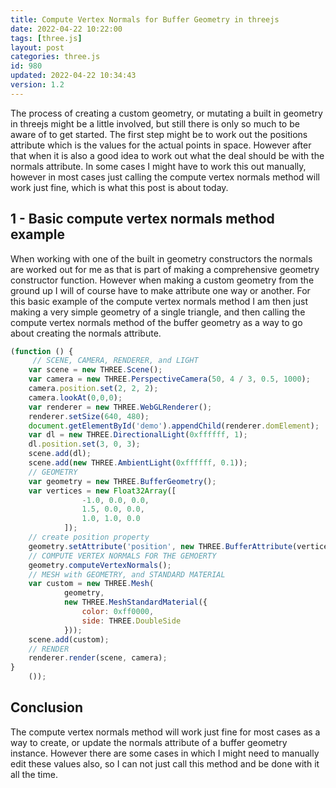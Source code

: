 ```yaml
---
title: Compute Vertex Normals for Buffer Geometry in threejs
date: 2022-04-22 10:22:00
tags: [three.js]
layout: post
categories: three.js
id: 980
updated: 2022-04-22 10:34:43
version: 1.2
---
```


The process of creating a custom geometry, or mutating a built in geometry in threejs might be a little involved, but still there is only so much to be aware of to get started. The first step might be to work out the positions attribute which is the values for the actual points in space. However after that when it is also a good idea to work out what the deal should be with the normals attribute. In some cases I might have to work this out manually, however in most cases just calling the compute vertex normals method will work just fine, which is what this post is about today.


<!-- more -->


## 1 - Basic compute vertex normals method example

When working with one of the built in geometry constructors the normals are worked out for me as that is part of making a comprehensive geometry constructor function. However when making a custom geometry from the ground up I will of course have to make attribute one way or another. For this basic example of the compute vertex normals method I am then just making a very simple geometry of a single triangle, and then calling the compute vertex normals method of the buffer geometry as a way to go about creating the normals attribute.

```js
(function () {
     // SCENE, CAMERA, RENDERER, and LIGHT
    var scene = new THREE.Scene();
    var camera = new THREE.PerspectiveCamera(50, 4 / 3, 0.5, 1000);
    camera.position.set(2, 2, 2);
    camera.lookAt(0,0,0);
    var renderer = new THREE.WebGLRenderer();
    renderer.setSize(640, 480);
    document.getElementById('demo').appendChild(renderer.domElement);
    var dl = new THREE.DirectionalLight(0xffffff, 1);
    dl.position.set(3, 0, 3);
    scene.add(dl);
    scene.add(new THREE.AmbientLight(0xffffff, 0.1));
    // GEOMETRY
    var geometry = new THREE.BufferGeometry();
    var vertices = new Float32Array([
                -1.0, 0.0, 0.0,
                1.5, 0.0, 0.0,
                1.0, 1.0, 0.0
            ]);
    // create position property
    geometry.setAttribute('position', new THREE.BufferAttribute(vertices, 3));
    // COMPUTE VERTEX NORMALS FOR THE GEMOERTY
    geometry.computeVertexNormals();
    // MESH with GEOMETRY, and STANDARD MATERIAL
    var custom = new THREE.Mesh(
            geometry,
            new THREE.MeshStandardMaterial({
                color: 0xff0000,
                side: THREE.DoubleSide
            }));
    scene.add(custom);
    // RENDER
    renderer.render(scene, camera);
}
    ());
```

## Conclusion

The compute vertex normals method will work just fine for most cases as a way to create, or update the normals attribute of a buffer geometry instance. However there are some cases in which I might need to manually edit these values also, so I can not just call this method and be done with it all the time.